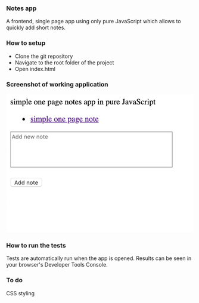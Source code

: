 ### Notes app

A frontend, single page app using only pure JavaScript which allows to quickly add short notes.

### How to setup

-   Clone the git repository
-   Navigate to the root folder of the project
-   Open index.html

### Screenshot of working application

![working app](./app.png)

### How to run the tests

Tests are automatically run when the app is opened. Results can be seen in your browser's Developer Tools Console.

### To do

CSS styling
